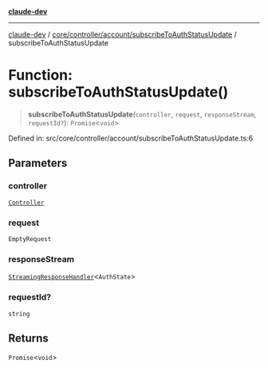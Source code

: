 [**claude-dev**](../../../../../README.md)

***

[claude-dev](../../../../../README.md) / [core/controller/account/subscribeToAuthStatusUpdate](../README.md) / subscribeToAuthStatusUpdate

# Function: subscribeToAuthStatusUpdate()

> **subscribeToAuthStatusUpdate**(`controller`, `request`, `responseStream`, `requestId?`): `Promise`\<`void`\>

Defined in: src/core/controller/account/subscribeToAuthStatusUpdate.ts:6

## Parameters

### controller

[`Controller`](../../../classes/Controller.md)

### request

`EmptyRequest`

### responseStream

[`StreamingResponseHandler`](../../../grpc-handler/type-aliases/StreamingResponseHandler.md)\<`AuthState`\>

### requestId?

`string`

## Returns

`Promise`\<`void`\>
